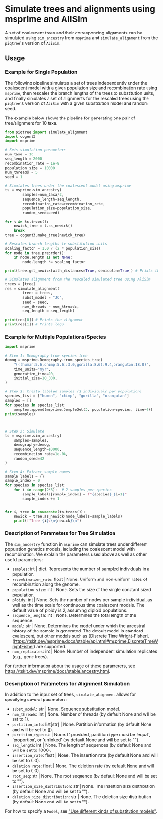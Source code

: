 # Simulate trees and alignments using msprime and AliSim

A set of coalescent trees and their corresponding alignments can be simulated using `sim_ancestry` from `msprime` and `simulate_alignment` from the `piqtree`'s version of `AliSim`.

## Usage

### Example for Single Population

The following pipeline simulates a set of trees independently under the coalescent model with a given population size and recombination rate using `msprime`, then rescales the branch lengths of the trees to substitution units, and finally simulates a set of alignments for the rescaled trees using the `piqtree`'s version of `AliSim` with a given substitution model and random seed.

The example below shows the pipeline for generating one pair of tree/alignment for 10 taxa.

```python
from piqtree import simulate_alignment
import cogent3
import msprime

# Sets simulation parameters
num_taxa = 10
seq_length = 2000
recombination_rate = 1e-8
population_size = 10000
num_threads = 5
seed = 1

# Simulates trees under the coalescent model using msprime
ts = msprime.sim_ancestry(
        samples=num_taxa/2,
        sequence_length=seq_length,
        recombination_rate=recombination_rate,
        population_size=population_size,
        random_seed=seed)

for t in ts.trees():
    newick_tree = t.as_newick()
    break
tree = cogent3.make_tree(newick_tree)

# Rescales branch lengths to substitution units
scaling_factor = 1.0 / (2 * population_size)
for node in tree.preorder():
    if node.length is not None:
        node.length *= scaling_factor

print(tree.get_newick(with_distances=True, semicolon=True)) # Prints the rescaled simulated tree

# Simulates alignment from the rescaled simulated tree using AliSim
trees = [tree]
res = simulate_alignment(
        trees = trees,
        subst_model = "JC",
        seed = seed,
        num_threads = num_threads,
        seq_length = seq_length)

print(res[0]) # Prints the alignment
print(res[1]) # Prints logs

```

### Example for Multiple Populations/Species

```python
import msprime

# Step 1: Demography from species tree
demog = msprime.Demography.from_species_tree(
    "(((human:5.6,chimp:5.6):3.0,gorilla:8.6):9.4,orangutan:18.0)",
    time_units="myr",
    generation_time=20,
    initial_size=10_000,
)

# Step 2: Create labeled samples (2 individuals per population)
species_list = ["human", "chimp", "gorilla", "orangutan"]
samples = []
for species in species_list:
    samples.append(msprime.SampleSet(3, population=species, time=0))
print(samples)



# Step 3: Simulate
ts = msprime.sim_ancestry(
    samples=samples,
    demography=demog,
    sequence_length=10000,
    recombination_rate=1e-08,
    random_seed=42
)

# Step 4: Extract sample names
sample_labels = {}
sample_index = 0
for species in species_list:
    for i in range(2*3):  # 2 samples per species
        sample_labels[sample_index] = f"{species}_{i+1}"
        sample_index += 1


for i, tree in enumerate(ts.trees()):
    newick = tree.as_newick(node_labels=sample_labels)
    print(f"Tree {i}:\n{newick}\n")
```

### Description of Parameters for Tree Simulation

The `sim_ancestry` function in `msprime` can simulate trees under different population genetics models, including the coalescent model with recombination. We explain the parameters used above as well as other useful parameters:
- `samples`: int | dict. Represents the number of sampled individuals in a population.
- `recombination_rate`: float | None. Uniform and non-uniform rates of recombination along the genome.
- `population_size`: int | None. Sets the size of the single constant sized population.
- `ploidy`: int | None. Sets the number of nodes per sample individual, as well as the time scale for continuous time coalescent models. The default value of ploidy is 2, assuming diploid populations.
- `sequence_length`: int | None. Determines the total length of the sequence.
- `model`: str | None. Determines the model under which the ancestral history of the sample is generated. The default model is standard coalescent, but other models such as [Discrete Time Wright-Fisher].(https://tskit.dev/msprime/docs/stable/api.html#msprime.DiscreteTimeWrightFisher) are supported.
- `num_replicates`: int | None. Number of independent simulation replicates (e.g., gene trees).

For further information about the usage of these parameters, see https://tskit.dev/msprime/docs/stable/ancestry.html.

### Description of Parameters for Alignment Simulation

In addition to the input set of trees, `simulate_alignment` allows for specifying several parameters:
- `subst_model`: str | None. Sequence substitution model.
- `num_threads`: int | None. Number of threads (by default None and will be set to 1).
- `partition_info`: list[str] | None. Partition information (by default None and will be set to []).
- `partition_type`: str | None. If provided, partition type must be ‘equal’, ‘proportion’, or ‘unlinked’ (by default None and will be set to "").
- `seq_length`: int | None. The length of sequences (by default None and will be set to 1000).
- `insertion_rate`: float | None. The insertion rate (by default None and will be set to 0.0).
- `deletion_rate`: float | None. The deletion rate (by default None and will be set to 0.0).
- `root_seq`: str | None. The root sequence (by default None and will be set to "").
- `insertion_size_distribution`: str | None. The insertion size distribution (by default None and will be set to "").
- `deletion_size_distribution`: str | None. The deletion size distribution (by default None and will be set to "").

For how to specify a `Model`, see ["Use different kinds of substitution models"](using_substitution_models.md).
